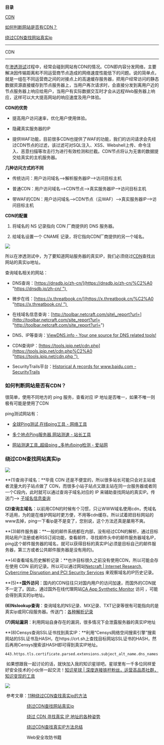 **目录**

[CDN](#t0 "CDN")

[如何判断网站是否有CDN？](#t1 "如何判断网站是否有CDN？")

[绕过CDN查找网站真实ip](#t2 "绕过CDN查找网站真实ip")

* * *

CDN
---

在[渗透测试](https://so.csdn.net/so/search?q=%E6%B8%97%E9%80%8F%E6%B5%8B%E8%AF%95&spm=1001.2101.3001.7020)过程中，经常会碰到网站有CDN的情况。CDN即内容分发网络，主要解决因传输距离和不同运营商节点造成的网络速度性能低下的问题。说的简单点，就是一组在不同运营商之间的对接点上的高速缓存服务器，把用户经常访问的静态数据资源直接缓存到节点服务器上，当用户再次请求时，会直接分发到离用户近的节点服务器上响应给用户，当用户有实际数据交互时才会从远程Web服务器上响应，这样可以大大提高网站的响应速度及用户体验。

**CDN的优势**

*   提高用户访问速率，优化用户使用体验。
*   隐藏真实服务器的IP
*   提供WAF功能，目前很多CDN也提供了WAF的功能，我们的访问请求会先经过CDN节点的过滤，该过滤可对SQL注入、XSS、Webshell上传、命令注入、恶意扫描等攻击行为进行有效检测和拦截。CDN节点将认为无害的数据提交给真实的主机服务器。

**几种访问方式的不同**

*   传统访问：用户访问域名-->解析服务器IP-->访问目标主机
*   普通CDN：用户访问域名-->CDN节点-->真实服务器IP-->访问目标主机
*   带WAF的CDN：用户访问域名-->CDN节点（云WAF）-->真实服务器IP-->访问目标主机

**CDN的配置**

1.  将域名的 NS 记录指向 CDN 厂商提供的 DNS 服务器。
2.  给域名设置一个 CNAME 记录，将它指向CDN厂商提供的另一个域名。

![](https://img-blog.csdnimg.cn/20200105204334358.png?x-oss-process=image/watermark,type_ZmFuZ3poZW5naGVpdGk,shadow_10,text_aHR0cHM6Ly9ibG9nLmNzZG4ubmV0L3FxXzM2MTE5MTky,size_16,color_FFFFFF,t_70)

所以在渗透测试中，为了要知道网站服务器的真实IP，我们必须绕过[CDN](https://so.csdn.net/so/search?q=CDN&spm=1001.2101.3001.7020)查找出网站的真实ip地址。

查询域名相关的网站：

*   DNS查询：[https://dnsdb.io/zh-cn/](https://dnsdb.io/zh-cn/%C2%A0 "https://dnsdb.io/zh-cn/ ") 
*   微步在线：[https://x.threatbook.cn/](https://x.threatbook.cn/%C2%A0 "https://x.threatbook.cn/ ") 
*   在线域名信息查询：[http://toolbar.netcraft.com/site\_report?url=](http://toolbar.netcraft.com/site_report?url= "http://toolbar.netcraft.com/site_report?url=")
*   DNS、IP等查询：[ViewDNS.info - Your one source for DNS related tools!](http://viewdns.info/ "ViewDNS.info - Your one source for DNS related tools!")
*   CDN查询IP：[https://tools.ipip.net/cdn.php](https://tools.ipip.net/cdn.php%C2%A0 "https://tools.ipip.net/cdn.php ") 
*   SecurityTrails平台：[Historical A records for www.baidu.com - SecurityTrails](https://securitytrails.com/domain/www.baidu.com/history/a "Historical A records for www.baidu.com - SecurityTrails")

### 如何判断网站是否有CDN？

很简单，使用不同地方的 ping 服务，查看对应 IP 地址是否唯一，如果不唯一则极有可能是使用了CDN

ping测试网站有：

*   [全球Ping测试,在线ping工具 - 网络工具](https://wepcc.com/ "全球Ping测试,在线ping工具  -  网络工具")
*   [多个地点Ping服务器,网站测速 - 站长工具](http://ping.chinaz.com/ "多个地点Ping服务器,网站测速 - 站长工具")
*   [网站测速工具\_超级ping \_多地点ping检测 - 爱站网](http://ping.aizhan.com/ "网站测速工具_超级ping _多地点ping检测 - 爱站网")

### 绕过CDN查找网站真实ip

![](https://img-blog.csdnimg.cn/20200105223111226.png?x-oss-process=image/watermark,type_ZmFuZ3poZW5naGVpdGk,shadow_10,text_aHR0cHM6Ly9ibG9nLmNzZG4ubmV0L3FxXzM2MTE5MTky,size_16,color_FFFFFF,t_70)

**(1)查询子域名：**毕竟 CDN 还是不便宜的，所以很多站长可能只会对主站或者流量大的子站点做了 CDN，而很多小站子站点又跟主站在同一台服务器或者同一个C段内，此时就可以通过查询子域名对应的 IP 来辅助查找网站的真实IP。传送门——> [子域名信息查询](https://blog.csdn.net/qq_36119192/article/details/84068625#%E5%AD%90%E5%9F%9F%E5%90%8D%E4%BF%A1%E6%81%AF%E6%9F%A5%E8%AF%A2 "子域名信息查询")

**(2)查询主域名**：以前用CDN的时候有个习惯，只让WWW域名使用cdn，秃域名不适用，为的是在维护网站时更方便，不用等cdn缓存。所以试着把目标网站的www去掉，ping一下看ip是不是变了，您别说，这个方法还真是屡用不爽。

**(3)邮件服务器：**一般的邮件系统都在内部，没有经过CDN的解析，通过目标网站用户注册或者RSS订阅功能，查看邮件，寻找邮件头中的邮件服务器域名IP，ping这个邮件服务器的域名，就可以获得目标的真实IP(必须是目标自己的邮件服务器，第三方或者公共邮件服务器是没有用的)。

**(4)查看域名历史解析记录：**也许目标很久之前没有使用CDN，所以可能会存在使用 CDN 前的记录。所以可以通过网站[Netcraft | Internet Research, Cybercrime Disruption and PCI Security Services](https://www.netcraft.com "Netcraft | Internet Research, Cybercrime Disruption and PCI Security Services") 来观察域名的IP历史记录。

**(5)****国外访问**：国内的CDN往往只对国内用户的访问加速，而国外的CDN就不一定了。因此，通过国外在线代理网站[CA App Synthetic Monitor](https://asm.ca.com/en/ping.php "CA App Synthetic Monitor") 访问 ，可能会得到真实的ip地址。

**(6)Nslookup查询**：查询域名的NS记录、MX记录、TXT记录等很有可能指向的是真实ip或同C段服务器。传送门：[各种解析记录](https://blog.csdn.net/qq_36119192/article/details/82752515#%E5%90%84%E7%A7%8D%E8%A7%A3%E6%9E%90%E8%AE%B0%E5%BD%95 "各种解析记录")

**(7)网站漏洞**：利用网站自身存在的漏洞，很多情况下会泄露服务器的真实IP地址

**(8)Censys查询SSL证书找到真实IP：**利用“Censys网络空间搜索引擎”搜索网站的SSL证书及HASH，在https://crt.sh上查找目标网站SSL证书的HASH，然后再用Censys搜索该HASH即可得到真实IP地址。

```
443.https.tls.certificate.parsed.extensions.subject_alt_name.dns_names:***trade.com
```


 如果想跟我一起讨论的话，就快加入我的知识星球吧。星球里有一千多位同样爱好安全技术的小伙伴一起交流！[知识星球 | 深度连接铁杆粉丝，运营高品质社群，知识变现的工具](https://wx.zsxq.com/dweb2/index/group/88514121251242 "知识星球 | 深度连接铁杆粉丝，运营高品质社群，知识变现的工具")

![](https://img-blog.csdnimg.cn/1219ed79e9ed449d85d27b732cda5ea6.jpg)

 参考文章：[11种绕过CDN查找真实ip的方法](https://www.cnblogs.com/qiudabai/p/9763739.html "11种绕过CDN查找真实ip的方法")

                  [绕过CDN查找网站真实ip](http://www.cnblogs.com/blacksunny/p/5771827.html "绕过CDN查找网站真实ip")

                  [绕过 CDN 寻找真实 IP 地址的各种姿势](https://mp.weixin.qq.com/s?__biz=MzI5MDQ2NjExOQ==&mid=2247491648&idx=1&sn=64d948bfc39f7122ce7aa5da63536b42&chksm=ec1dd068db6a597e27843ea34b430216b8397ac278fe6ccc1691ed6e251e51ac5e18f681b879&scene=0&xtrack=1&key=750ed215a501f466e38c6e860749e4772b6eae3e6dfc5c0ca0d318d4b14a496996ad2eea5852ba607df0aaaee0fac675b19f03f8ed0b3f4a84153821a759d4131dde18b3f5b7ebd1350af5ae7139ceec&ascene=14&uin=MjIwMDQzNjQxOQ%3D%3D&devicetype=Windows+10&version=62060833&lang=zh_CN&pass_ticket=irTZVyrE8xZpBUIJ5x3YZIVIIl%2Bc7G9LNBLHZyp7zJHangzzaA61Hwqw2925WxMV "绕过 CDN 寻找真实 IP 地址的各种姿势")

                  [绕过CDN查找真实IP方法总结](https://mp.weixin.qq.com/s?__biz=Mzg4MzA4Nzg4Ng==&mid=2247484123&idx=1&sn=50f0e7b05d53b496e017ff7bd60e6d96&chksm=cf4d8dbaf83a04ac751aafaa442ca54448d57a58bac803c318ad3951bd357ee34cf33616bfb2&mpshare=1&srcid=0102QfHWbVhC6J8gJhbqMMWd&sharer_sharetime=1577954448927&sharer_shareid=dd3a9a786977f9fed6661275e7a22c6a&from=timeline&scene=2&subscene=1&clicktime=1577955210&enterid=1577955210&ascene=14&devicetype=Windows+10&version=62070158&nettype=WIFI&abtest_cookie=AQABAAgAAQCdhh4AAAA%3D&lang=zh_CN&exportkey=A%2FX%2BhkGmHwJwSbs0POWneno%3D&pass_ticket=usxq7aPUmoxfEMk3GF09vvBrMn7xf27OtSxls7QwiVOQF0y5zi0QE34f1Y19nJSF&wx_header=1&key=0a32225dc04df511f9536543c334f04d36d635f37679f026292191debb957a10e119623af486d70a0acd792394403bc75ee9691203480340d91634eacba6dc93b647c32b27284269cd961f05fa318a22&uin=MjIwMDQzNjQxOQ%3D%3D "绕过CDN查找真实IP方法总结")

                  Web安全攻防书籍